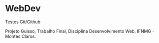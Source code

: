 # WebDev
Testes Git/Github

Projeto Guisso, Trabalho Final, Disciplina Desenvolvimento Web, IFNMG - Montes Claros.
